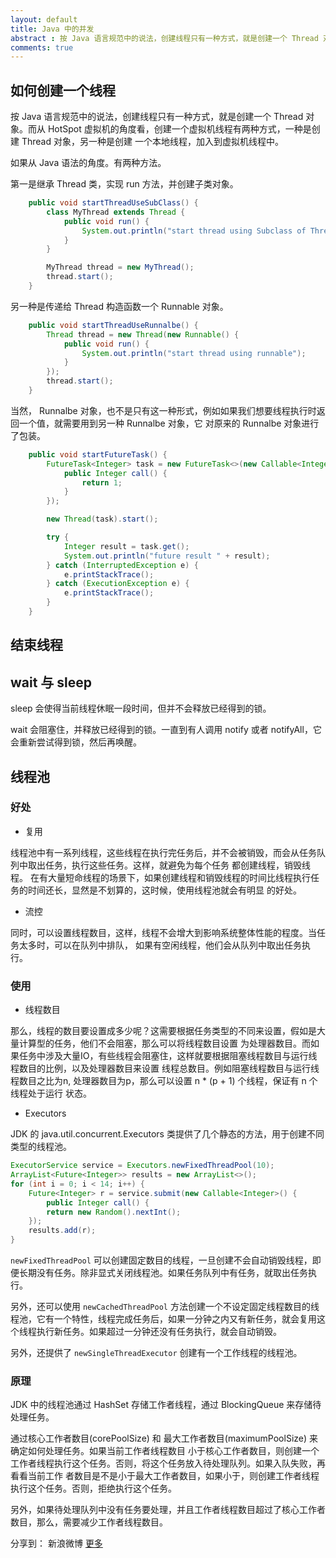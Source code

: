 ```yaml
---
layout: default
title: Java 中的并发
abstract : 按 Java 语言规范中的说法，创建线程只有一种方式，就是创建一个 Thread 对象。而从 HotSpot 虚拟机角度看，创建一个虚拟机线程有两种方式，一种是创建Thread对象，另一种是创建一个本地线程，加入到虚拟机线程中。
comments: true
---
```


## 如何创建一个线程

按 Java 语言规范中的说法，创建线程只有一种方式，就是创建一个 Thread 对象。而从 HotSpot 虚拟机的角度看，创建一个虚拟机线程有两种方式，一种是创建 Thread 对象，另一种是创建 一个本地线程，加入到虚拟机线程中。

如果从 Java 语法的角度。有两种方法。

第一是继承 Thread 类，实现 run 方法，并创建子类对象。

```java
	public void startThreadUseSubClass() {
		class MyThread extends Thread {
			public void run() {
				System.out.println("start thread using Subclass of Thread");
			}
		}

		MyThread thread = new MyThread();
		thread.start();
	}
```

另一种是传递给 Thread 构造函数一个 Runnable 对象。

```java
	public void startThreadUseRunnalbe() {
		Thread thread = new Thread(new Runnable() {
			public void run() {
				System.out.println("start thread using runnable");
			}
		});
		thread.start();
	}
```

当然， Runnalbe 对象，也不是只有这一种形式，例如如果我们想要线程执行时返回一个值，就需要用到另一种 Runnalbe 对象，它
对原来的 Runnalbe 对象进行了包装。

```java
	public void startFutureTask() {
		FutureTask<Integer> task = new FutureTask<>(new Callable<Integer>() {
			public Integer call() {
				return 1;
			}
		});

		new Thread(task).start();

		try {
			Integer result = task.get();
			System.out.println("future result " + result);
		} catch (InterruptedException e) {
			e.printStackTrace();
		} catch (ExecutionException e) {
			e.printStackTrace();
		}
	}
```

## 结束线程

## wait 与 sleep

sleep 会使得当前线程休眠一段时间，但并不会释放已经得到的锁。

wait 会阻塞住，并释放已经得到的锁。一直到有人调用 notify 或者 notifyAll，它会重新尝试得到锁，然后再唤醒。

## 线程池 

### 好处

* 复用

线程池中有一系列线程，这些线程在执行完任务后，并不会被销毁，而会从任务队列中取出任务，执行这些任务。这样，就避免为每个任务
都创建线程，销毁线程。 在有大量短命线程的场景下，如果创建线程和销毁线程的时间比线程执行任务的时间还长，显然是不划算的，这时候，使用线程池就会有明显
的好处。

* 流控

同时，可以设置线程数目，这样，线程不会增大到影响系统整体性能的程度。当任务太多时，可以在队列中排队，
如果有空闲线程，他们会从队列中取出任务执行。

### 使用

* 线程数目

那么，线程的数目要设置成多少呢？这需要根据任务类型的不同来设置，假如是大量计算型的任务，他们不会阻塞，那么可以将线程数目设置
为处理器数目。而如果任务中涉及大量IO，有些线程会阻塞住，这样就要根据阻塞线程数目与运行线程数目的比例，以及处理器数目来设置
线程总数目。例如阻塞线程数目与运行线程数目之比为n, 处理器数目为p，那么可以设置 n * (p + 1) 个线程，保证有 n 个线程处于运行
状态。

* Executors

JDK 的 java.util.concurrent.Executors 类提供了几个静态的方法，用于创建不同类型的线程池。

```java
ExecutorService service = Executors.newFixedThreadPool(10);
ArrayList<Future<Integer>> results = new ArrayList<>();
for (int i = 0; i < 14; i++) {
	Future<Integer> r = service.submit(new Callable<Integer>() {
		public Integer call() {
		return new Random().nextInt();
	});
	results.add(r);
}
```

`newFixedThreadPool` 可以创建固定数目的线程，一旦创建不会自动销毁线程，即便长期没有任务。除非显式关闭线程池。如果任务队列中有任务，就取出任务执行。

另外，还可以使用 `newCachedThreadPool` 方法创建一个不设定固定线程数目的线程池，它有一个特性，线程完成任务后，如果一分钟之内又有新任务，就会复用这个线程执行新任务。如果超过一分钟还没有任务执行，就会自动销毁。

另外，还提供了 `newSingleThreadExecutor` 创建有一个工作线程的线程池。

### 原理 

JDK 中的线程池通过 HashSet 存储工作者线程，通过 BlockingQueue 来存储待处理任务。

通过核心工作者数目(corePoolSize) 和 最大工作者数目(maximumPoolSize) 来确定如何处理任务。如果当前工作者线程数目
小于核心工作者数目，则创建一个工作者线程执行这个任务。否则，将这个任务放入待处理队列。如果入队失败，再看看当前工作
者数目是不是小于最大工作者数目，如果小于，则创建工作者线程执行这个任务。否则，拒绝执行这个任务。

另外，如果待处理队列中没有任务要处理，并且工作者线程数目超过了核心工作者数目，那么，需要减少工作者线程数目。


<!-- JiaThis Button BEGIN -->
<div id="ckepop">
	<span class="jiathis_txt">分享到：</span>
	<a class="jiathis_button_tsina">新浪微博</a>
	<a href="http://www.jiathis.com/share" class="jiathis jiathis_txt jiathis_separator jtico jtico_jiathis" target="_blank">更多</a>
	<a class="jiathis_counter_style"></a>
</div>
<script type="text/javascript" src="http://v2.jiathis.com/code/jia.js" charset="utf-8"></script>
<!-- JiaThis Button END -->

